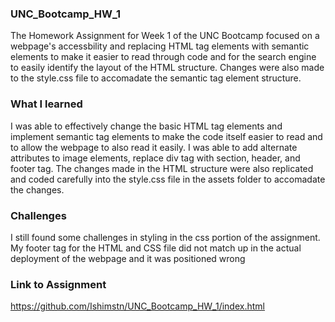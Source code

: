 ### UNC_Bootcamp_HW_1
The Homework Assignment for Week 1 of the UNC Bootcamp focused on a webpage's accessbility and replacing HTML tag elements with semantic elements to make it easier to read through code and for the search engine to easily identify the layout of the HTML structure. Changes were also made to the style.css file to accomadate the semantic tag element structure.

### What I learned 
I was able to effectively change the basic HTML tag elements and implement semantic tag elements to make the code itself easier to read and to allow the webpage to also read it easily. I was able to add alternate attributes to image elements, replace div tag with section, header, and footer tag. The changes made in the HTML structure were also replicated and coded carefully into the style.css file in the assets folder to accomadate the changes. 

### Challenges 
I still found some challenges in styling in the css portion of the assignment. My footer tag for the HTML and CSS file did not match up in the actual deployment of the webpage and it was positioned wrong

### Link to Assignment 
https://github.com/Ishimstn/UNC_Bootcamp_HW_1/index.html


